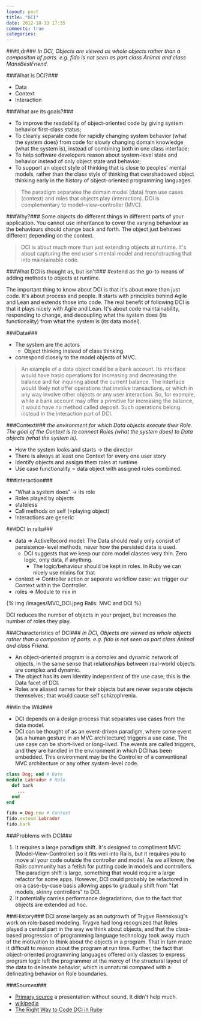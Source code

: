 ```yaml
---
layout: post
title: "DCI"
date: 2012-10-13 17:35
comments: true
categories: 
---
```


###tl;dr###
*In DCI, Objects are viewed as whole objects rather than a compositon of parts. e.g. fido is not seen as part class Animal and class MansBestFriend.*


###What is DCI?###

- Data
- Context
- Interaction

###What are its goals?###

- To improve the readability of object-oriented code by giving system behavior first-class status;
- To cleanly separate code for rapidly changing system behavior (what the system does) from code for slowly changing domain knowledge (what the system is), instead of combining both in one class interface;
- To help software developers reason about system-level state and behavior instead of only object state and behavior;
- To support an object style of thinking that is close to peoples' mental models, rather than the class style of thinking that overshadowed object thinking early in the history of object-oriented programming languages.

>The paradigm separates the domain model (data) from use cases (context) and roles that objects play (interaction). DCI is complementary to model–view–controller (MVC).

###Why?###
Some objects do different things in different parts of your application. You cannot use inheritance to cover the varying behaviour as the behaviours should change back and forth. The object just behaves different depending on the context.
> DCI is about much more than just extending objects at runtime. It's about capturing the end user's mental model and reconstructing that into maintainable code.

###What DCI is thought as, but isn't###
\#extend as the go-to means of adding methods to objects at runtime.

The important thing to know about DCI is that it's about more than just code. It's about process and people. It starts with principles behind Agile and Lean and extends those into code. The real benefit of following DCI is that it plays nicely with Agile and Lean. It's about code maintainability, responding to change, and decoupling what the system does (its functionality) from what the system is (its data model).

###Data###

- The system are the actors
	- Object thinking instead of class thinking
- correspond closely to the model objects of MVC.

>An example of a data object could be a bank account. Its interface would have basic operations for increasing and decreasing the balance and for inquiring about the current balance. The interface would likely not offer operations that involve transactions, or which in any way involve other objects or any user interaction. So, for example, while a bank account may offer a primitive for increasing the balance, it would have no method called deposit. Such operations belong instead in the interaction part of DCI.

###Context###
*the environment for which Data objects execute their Role. The goal of the Context is to connect Roles (what the system does) to Data objects (what the system is).*


- How the system looks and starts -> the director
- There is always at least one Context for every one user story
- Identify objects and assigm them roles at runtime
- Use case functionality = data object with assigned roles combined.

###Interaction###

- "What a system does" -> its role
- Roles played by objects
- stateless
- Call methods on self (=playing object)
- Interactions are generic

###DCI in rails###

- data => ActiveRecord model: The Data should really only consist of persistence-level methods, never how the persisted data is used. 
	- DCI suggests that we keep our core model classes very thin. Zero logic, only data, if anything.
		- The logic/behaviour should be kept in roles. In Ruby we can nicely use mixins for that
- context => Controller action or seperate workflow case: we trigger our Context within the Controller.
- roles => Module to mix in

{% img /images/MVC_DCI.jpeg Rails: MVC and DCI %}

DCI reduces the number of objects in your project, but increases the number 
of roles they play.

###Characteristics of DCI###
*In DCI, Objects are viewed as whole objects rather than a compositon of parts. e.g. fido is not seen as part class Animal and class Friend.*

- An object-oriented program is a complex and dynamic network of objects, in the same sense that relationships between real-world objects are complex and dynamic.
- The object has its own identity independent of the use case; this is the Data facet of DCI.
- Roles are aliased names for their objects but are never separate objects themselves; that would cause self schizophrenia. 

###In the Wild###
- DCI depends on a design process that separates use cases from the data model.
- DCI can be thought of as an event-driven paradigm, where some event (as a human gesture in an MVC architecture) triggers a use case. The use case can be short-lived or long-lived. The events are called triggers, and they are handled in the environment in which DCI has been embedded. This environment may be the Controller of a conventional MVC architecture or any other system-level code.

```ruby An oversimiplified example
class Dog; end # Data
module Labrador # Role
  def bark
    ...
  end
end

fido = Dog.new # Context
fido.extend Labrador
fido.bark
```
###Problems with DCI###
1. It requires a large paradigm shift. It's designed to compliment MVC (Model-View-Controller) so it fits well into Rails, but it requires you to move all your code outside the controller and model. As we all know, the Rails community has a fetish for putting code in models and controllers. The paradigm shift is large, something that would require a large refactor for some apps. However, DCI could probably be refactored in on a case-by-case basis allowing apps to gradually shift from "fat models, skinny controllers" to DCI.
2. It potentially carries performance degradations, due to the fact that objects are extended ad hoc.

###History###
DCI arose largely as an outgrowth of Trygve Reenskaug's work on role-based modeling. Trygve had long recognized that Roles played a central part in the way we think about objects, and that the class-based progression of programming language technology took away much of the motivation to think about the objects in a program. That in turn made it difficult to reason about the program at run time. Further, the fact that object-oriented programming languages offered only classes to express program logic left the programmer at the mercy of the structural layout of the data to delineate behavior, which is unnatural compared with a delineating behavior on Role boundaries.

###Sources###
- [Primary source](https://speakerdeck.com/u/mordaroso/p/dci-and-ruby) a presentation without sound. It didn't help much.
- [wikipedia](http://en.wikipedia.org/wiki/Data,_Context,_and_Interaction)
- [The Right Way to Code DCI in Ruby](http://mikepackdev.com/blog_posts/24-the-right-way-to-code-dci-in-ruby)
